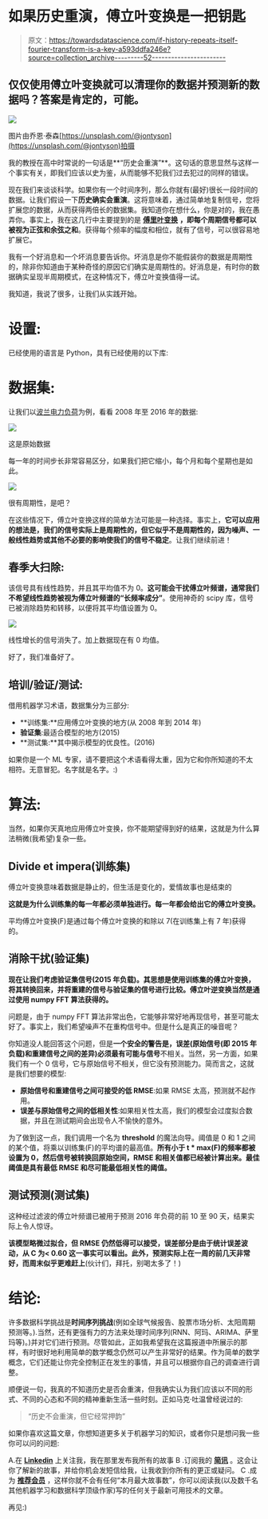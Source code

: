 # 如果历史重演，傅立叶变换是一把钥匙

> 原文：<https://towardsdatascience.com/if-history-repeats-itself-fourier-transform-is-a-key-a593ddfa246e?source=collection_archive---------52----------------------->

## 仅仅使用傅立叶变换就可以清理你的数据并预测新的数据吗？答案是肯定的，可能。

![](img/67316582b24d235d164f58ef823aefdc.png)

图片由乔恩·泰森[https://unsplash.com/@jontyson](https://unsplash.com/@jontyson)拍摄

我的教授在高中时常说的一句话是**“历史会重演”**。这句话的意思显然与这样一个事实有关，即我们应该以史为鉴，从而能够不犯我们过去犯过的同样的错误。

现在我们来谈谈科学。如果你有一个时间序列，那么你就有(最好)很长一段时间的数据。让我们假设一下**历史确实会重演**。这将意味着，通过简单地复制信号，您将扩展您的数据，从而获得两倍长的数据集。我知道你在想什么，你是对的，我在愚弄你。事实上，我在这几行中主要提到的是 [**傅里叶变换**](https://en.wikipedia.org/wiki/Fourier_transform) **，即每个周期信号都可以被视为正弦和余弦之和**。获得每个频率的幅度和相位，就有了信号，可以很容易地扩展它。

我有一个好消息和一个坏消息要告诉你。坏消息是你不能假装你的数据是周期性的，除非你知道由于某种奇怪的原因它们确实是周期性的。好消息是，有时你的数据确实呈现半周期模式，在这种情况下，傅立叶变换值得一试。

我知道，我说了很多，让我们从实践开始。

# 设置:

已经使用的语言是 Python，具有已经使用的以下库:

# 数据集:

让我们以[波兰电力负荷](https://www.pse.pl/web/pse-eng/data/polish-power-system-operation/load-of-polish-power-system)为例，看看 2008 年至 2016 年的数据:

![](img/4e908f4c8a0315adb9ea93ba8c679a8d.png)

这是原始数据

每一年的时间步长非常容易区分，如果我们把它缩小，每个月和每个星期也是如此。

![](img/f9a558cd4cfc90f13234b83e67e825da.png)

很有周期性，是吧？

在这些情况下，傅立叶变换这样的简单方法可能是一种选择。事实上，**它可以应用的想法是，我们的信号实际上是周期性的，但它似乎不是周期性的，因为噪声、一般线性趋势或其他不必要的影响使我们的信号不稳定**。让我们继续前进！

## **春季大扫除:**

该信号具有线性趋势，并且其平均值不为 0。**这可能会干扰傅立叶频谱，通常我们不希望线性趋势被视为傅立叶频谱的“长频率成分”**。使用神奇的 scipy 库，信号已被消除趋势和转移，以便将其平均值设置为 0。

![](img/8212373ac86495104237bab2438beddf.png)

线性增长的信号消失了。加上数据现在有 0 均值。

好了，我们准备好了。

## 培训/验证/测试:

借用机器学习术语，数据集分为三部分:

*   **训练集:**应用傅立叶变换的地方(从 2008 年到 2014 年)
*   **验证集**:最适合模型的地方(2015)
*   **测试集:**其中揭示模型的优良性。(2016)

如果你是一个 ML 专家，请不要把这个术语看得太重，因为它和你所知道的不太相符。无意冒犯。名字就是名字。:)

# 算法:

当然，如果你天真地应用傅立叶变换，你不能期望得到好的结果，这就是为什么算法稍微(我希望)复杂一些。

## Divide et impera(训练集)

傅立叶变换意味着数据是静止的，但生活是变化的，爱情故事也是结束的

**这就是为什么训练集的每一年都必须单独进行。每一年都会给出它的傅立叶变换。**

平均傅立叶变换(F)是通过每个傅立叶变换的和除以 7(在训练集上有 7 年)获得的。

## 消除干扰(验证集)

**现在让我们考虑验证集信号(2015 年负载)。其思想是使用训练集的傅立叶变换，将其转换回来，并将重建的信号与验证集的信号进行比较。傅立叶逆变换当然是通过使用 numpy FFT 算法获得的。**

问题是，由于 numpy FFT 算法非常出色，它能够非常好地再现信号，甚至可能太好了。事实上，我们希望噪声不在重构信号中。但是什么是真正的噪音呢？

你知道没人能回答这个问题，但是**一个安全的警告是，误差(原始信号(即 2015 年负载)和重建信号之间的差异)必须最有可能与信号**不相关。当然，另一方面，如果我们有一个 0 信号，它与原始信号不相关，但它没有预测能力。简而言之，这就是我们想要的模型:

*   **原始信号和重建信号之间可接受的低 RMSE**:如果 RMSE 太高，预测就不起作用。
*   **误差与原始信号之间的低相关性**:如果相关性太高，我们的模型会过度拟合数据，并且在测试期间会出现令人不愉快的意外。

为了做到这一点，我们调用一个名为 **threshold** 的魔法向导。阈值是 0 和 1 之间的某个值，将乘以训练集(F)的平均谱的最高值。**所有小于 t * max(F)的频率都被设置为 0，然后信号被转换回原始空间，RMSE 和相关值都已经被计算出来。最佳阈值是具有最低 RMSE 和尽可能最低相关性的阈值。**

## 测试预测(测试集)

这种经过滤波的傅立叶频谱已被用于预测 2016 年负荷的前 10 至 90 天，结果实际上令人惊讶。

**该模型略微过拟合，但 RMSE 仍然低得可以接受，误差部分是由于统计误差波动，从 C 为< 0.60 这一事实可以看出。此外，预测实际上在一周的前几天非常好，而周末似乎更难赶上**(伙计们，拜托，别喝太多了！)

# 结论:

许多数据科学挑战是**时间序列挑战**(例如全球气候报告、股票市场分析、太阳周期预测等。).当然，还有更强有力的方法来处理时间序列(RNN、阿玛、ARIMA、萨里玛等)。)并对它们进行预测。尽管如此，正如我希望我在这篇报道中所展示的那样，有时很好地利用简单的数学概念仍然可以产生非常好的结果。作为简单的数学概念，它们还能让你完全控制正在发生的事情，并且可以根据你自己的调查进行调整。

顺便说一句，我真的不知道历史是否会重演，但我确实认为我们应该以不同的形式、不同的心态和不同的精神重新生活一些时刻。正如马克·吐温曾经说过的:

> “历史不会重演，但它经常押韵”

如果你喜欢这篇文章，你想知道更多关于机器学习的知识，或者你只是想问我一些你可以问的问题:

A.在 [**Linkedin**](https://www.linkedin.com/in/pieropaialunga/) 上关注我，我在那里发布我所有的故事
B .订阅我的 [**简讯**](https://piero-paialunga.medium.com/subscribe) 。这会让你了解新的故事，并给你机会发短信给我，让我收到你所有的更正或疑问。
C .成为 [**推荐会员**](https://piero-paialunga.medium.com/membership) ，这样你就不会有任何“本月最大故事数”，你可以阅读我(以及数千名其他机器学习和数据科学顶级作家)写的任何关于最新可用技术的文章。

再见:)